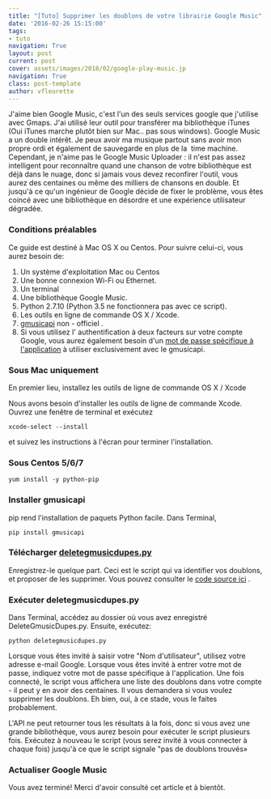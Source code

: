 ```yaml
---
title: "[Tuto] Supprimer les doublons de votre librairie Google Music"
date: '2016-02-26 15:15:00'
tags:
- tuto
navigation: True
layout: post
current: post
cover: assets/images/2018/02/google-play-music.jp
navigation: True
class: post-template
author: vfleurette
---
```


J'aime bien Google Music, c'est l'un des seuls services google que j'utilise avec Gmaps. J'ai utilisé leur outil pour transférer ma bibliothèque iTunes (Oui iTunes marche plutôt bien sur Mac.. pas sous windows). Google Music a un double intérêt. Je peux avoir ma musique partout sans avoir mon propre ordi et également de sauvegarde en plus de la  time machine. Cependant, je n'aime pas le Google Music Uploader : il n'est pas assez intelligent pour reconnaître quand une chanson de votre bibliothèque est déjà dans le nuage, donc si jamais vous devez reconfirer l'outil, vous aurez des centaines ou même des milliers de chansons en double. Et jusqu'à ce qu'un ingénieur de Google décide de fixer le problème, vous êtes coincé avec une bibliothèque en désordre et une expérience utilisateur dégradée.

### Conditions préalables

Ce guide est destiné à Mac OS X ou Centos. Pour suivre celui-ci, vous aurez besoin de:

1.  Un système d'exploitation Mac ou Centos
2.  Une bonne connexion Wi-Fi ou Ethernet.
3.  Un terminal
4.  Une bibliothèque Google Music.
5.  Python 2.7.10 (Python 3.5 ne fonctionnera pas avec ce script).
6.  Les outils en ligne de commande OS X / Xcode.
7.  [gmusicapi](https://unofficial-google-music-api.readthedocs.org/en/latest/) non - officiel .
8.  Si vous utilisez l' authentification à deux facteurs sur votre compte Google, vous aurez également besoin d'un [mot de passe spécifique à l'application](https://security.google.com/settings/security/apppasswords) à utiliser exclusivement avec le gmusicapi.
  

### Sous Mac uniquement

En premier lieu, installez les outils de ligne de commande OS X / Xcode

Nous avons besoin d'installer les outils de ligne de commande Xcode. Ouvrez une fenêtre de terminal et exécutez

`xcode-select --install`

et suivez les instructions à l'écran pour terminer l'installation.

### Sous Centos 5/6/7

`yum install -y python-pip`

### Installer gmusicapi

pip rend l'installation de paquets Python facile. Dans Terminal,

`pip install gmusicapi`

### Télécharger [deletegmusicdupes.py](https://gist.githubusercontent.com/sebvance/060da84f55b13837b310/raw/a6c6bf367f8fd092f7b0e76a65ee1a17b93db20b/DeleteGmusicDupes.py)

Enregistrez-le quelque part. Ceci est le script qui va identifier vos doublons, et proposer de les supprimer. Vous pouvez consulter le [code source ici](https://gist.github.com/sebvance/060da84f55b13837b310) .

### Exécuter deletegmusicdupes.py

Dans Terminal, accédez au dossier où vous avez enregistré DeleteGmusicDupes.py. Ensuite, exécutez:

`python deletegmusicdupes.py`

Lorsque vous êtes invité à saisir votre "Nom d'utilisateur", utilisez votre adresse e-mail Google. Lorsque vous êtes invité à entrer votre mot de passe, indiquez votre mot de passe spécifique à l'application. Une fois connecté, le script vous affichera une liste des doublons dans votre compte - il peut y en avoir des centaines. Il vous demandera si vous voulez supprimer les doublons. Eh bien, oui, à ce stade, vous le faites probablement.

L'API ne peut retourner tous les résultats à la fois, donc si vous avez une grande bibliothèque, vous aurez besoin pour exécuter le script plusieurs fois. Exécutez à nouveau le script (vous serez invité à vous connecter à chaque fois) jusqu'à ce que le script signale "pas de doublons trouvés»

### Actualiser Google Music

Vous avez terminé! Merci d'avoir consulté cet article et à bientôt.